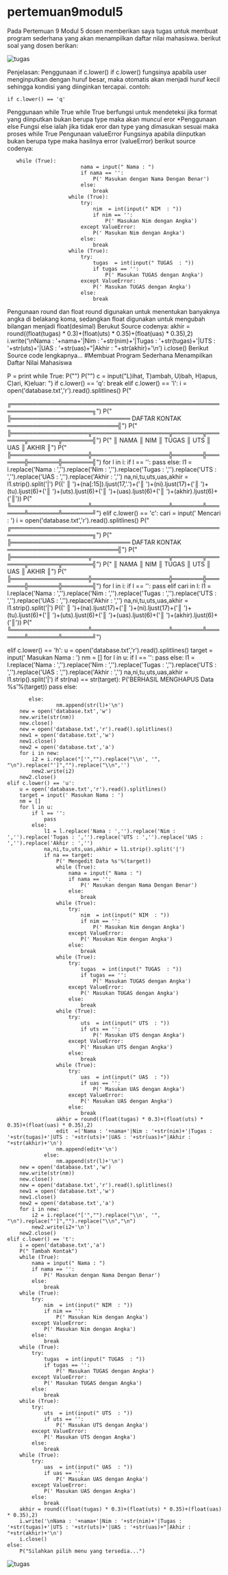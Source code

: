 # pertemuan9modul5 <br>

Pada Pertemuan 9 Modul 5 dosen memberikan saya tugas untuk membuat program sederhana yang akan menampilkan daftar nilai mahasiswa. berikut soal yang dosen berikan: <br>

![tugas](foto/modul5.png)

Penjelasan: Penggunaan if c.lower() if c.lower() fungsinya apabila user menginputkan dengan huruf besar, maka otomatis akan menjadi huruf kecil sehingga kondisi yang diinginkan tercapai. contoh: <br>
```
if c.lower() == 'q'
```

Penggunaan while True while True berfungsi untuk mendeteksi jika format yang diinputkan bukan berupa type maka akan muncul eror *Penggunaan else Fungsi else ialah jika tidak eror dan type yang dimasukan sesuai maka proses while True Pengunaan valueError Fungsinya apabila diinputkan bukan berupa type maka hasilnya error (valueError) berikut source codenya: <br>

```
   while (True):
                        nama = input(" Nama : ")
                        if nama == '':
                            P(' Masukan dengan Nama Dengan Benar')
                        else:
                            break
                    while (True):
                        try:
                            nim  = int(input(" NIM  : "))
                            if nim == '':
                                P(' Masukan Nim dengan Angka')
                        except ValueError:
                            P(' Masukan Nim dengan Angka')
                        else:
                            break
                    while (True):
                        try:
                            tugas  = int(input(" TUGAS  : "))
                            if tugas == '':
                                P(' Masukan TUGAS dengan Angka')
                        except ValueError:
                            P(' Masukan TUGAS dengan Angka')
                        else:
                            break
```

Pengunaan round dan float round digunakan untuk menentukan banyaknya angka di belakang koma, sedangkan float digunakan untuk mengubah bilangan menjadi float(desimal) Berukut Source codenya: akhir = round((float(tugas) * 0.3)+(float(uts) * 0.35)+(float(uas) * 0.35),2) i.write('\nNama : '+nama+'|Nim : '+str(nim)+'|Tugas : '+str(tugas)+'|UTS : '+str(uts)+'|UAS : '+str(uas)+"|Akhir : "+str(akhir)+'\n') i.close() Berikut Source code lengkapnya... #Membuat Program Sederhana Menampilkan Daftar Nilai Mahasiswa <br>

P = print while True: P("") P("") c = input("L)ihat, T)ambah, U)bah, H)apus, C)ari, K)eluar: ") if c.lower() == 'q': break elif c.lower() == 'l': i = open('database.txt','r').read().splitlines() P(" <br>

╔═════════════════════════════════════════════════════════════════════╗") P(" ╠════════════════════════════ DAFTAR KONTAK ══════════════════════════╣") P(" ╠══════════════════╦══════════════════╦═══════╦═══════╦═══════╦═══════╣") P(" ║ NAMA ║ NIM ║ TUGAS ║ UTS ║ UAS ║ AKHIR ║") P(" ╠══════════════════╬══════════════════╬═══════╬═══════╬═══════╬═══════╣") for l in i: if l == '': pass else: l1 = l.replace('Nama : ','').replace('Nim : ','').replace('Tugas : ','').replace('UTS : ','').replace('UAS : ','').replace('Akhir : ','') na,ni,tu,uts,uas,akhir = l1.strip().split('|') P((' ║ ')+(na[:15]).ljust(17,'.')+('║ ')+(ni).ljust(17)+('║ ')+(tu).ljust(6)+('║ ')+(uts).ljust(6)+('║ ')+(uas).ljust(6)+('║ ')+(akhir).ljust(6)+('║')) P(" ╚══════════════════╩══════════════════╩═══════╩═══════╩═══════╩═══════╝") elif c.lower() == 'c': cari = input(' Mencari : ') i = open('database.txt','r').read().splitlines() P(" ╔═════════════════════════════════════════════════════════════════════╗") P(" ╠════════════════════════════ DAFTAR KONTAK ══════════════════════════╣") P(" ╠══════════════════╦══════════════════╦═══════╦═══════╦═══════╦═══════╣") P(" ║ NAMA ║ NIM ║ TUGAS ║ UTS ║ UAS ║ AKHIR ║") P(" ╠══════════════════╬══════════════════╬═══════╬═══════╬═══════╬═══════╣") for l in i: if l == '': pass elif cari in l: l1 = l.replace('Nama : ','').replace('Nim : ','').replace('Tugas : ','').replace('UTS : ','').replace('UAS : ','').replace('Akhir : ','') na,ni,tu,uts,uas,akhir = l1.strip().split('|') P((' ║ ')+(na).ljust(17)+('║ ')+(ni).ljust(17)+('║ ')+(tu).ljust(6)+('║ ')+(uts).ljust(6)+('║ ')+(uas).ljust(6)+('║ ')+(akhir).ljust(6)+('║')) P(" ╚══════════════════╩══════════════════╩═══════╩═══════╩═══════╩═══════╝") <br>

elif c.lower() == 'h': u = open('database.txt','r').read().splitlines() target = input(' Masukan Nama : ') nm = [] for l in u: if l == '': pass else: l1 = l.replace('Nama : ','').replace('Nim : ','').replace('Tugas : ','').replace('UTS : ','').replace('UAS : ','').replace('Akhir : ','') na,ni,tu,uts,uas,akhir = l1.strip().split('|') if str(na) == str(target): P('BERHASIL MENGHAPUS Data %s'%(target)) pass else: <br>

```
       else:
                nm.append(str(l)+'\n')
    new = open('database.txt','w')
    new.write(str(nm))
    new.close()
    new = open('database.txt','r').read().splitlines()
    new1 = open('database.txt','w')
    new1.close()
    new2 = open('database.txt','a')
    for i in new:
        i2 = i.replace("['","").replace("\\n', '", "\n").replace("']","").replace("\\n",'')
        new2.write(i2)
    new2.close()
elif c.lower() == 'u':
    u = open('database.txt','r').read().splitlines()
    target = input(' Masukan Nama : ')
    nm = []
    for l in u:
        if l == '':
            pass
        else:
            l1 = l.replace('Nama : ','').replace('Nim : ','').replace('Tugas : ','').replace('UTS : ','').replace('UAS : ','').replace('Akhir : ','')
            na,ni,tu,uts,uas,akhir = l1.strip().split('|')
            if na == target:
                P(' Mengedit Data %s'%(target))
                while (True):
                    nama = input(" Nama : ")
                    if nama == '':
                        P(' Masukan dengan Nama Dengan Benar')
                    else:
                        break
                while (True):
                    try:
                        nim  = int(input(" NIM  : "))
                        if nim == '':
                            P(' Masukan Nim dengan Angka')
                    except ValueError:
                        P(' Masukan Nim dengan Angka')
                    else:
                        break
                while (True):
                    try:
                        tugas  = int(input(" TUGAS  : "))
                        if tugas == '':
                            P(' Masukan TUGAS dengan Angka')
                    except ValueError:
                        P(' Masukan TUGAS dengan Angka')
                    else:
                        break
                while (True):
                    try:
                        uts  = int(input(" UTS  : "))
                        if uts == '':
                            P(' Masukan UTS dengan Angka')
                    except ValueError:
                        P(' Masukan UTS dengan Angka')
                    else:
                        break
                while (True):
                    try:
                        uas  = int(input(" UAS  : "))
                        if uas == '':
                            P(' Masukan UAS dengan Angka')
                    except ValueError:
                        P(' Masukan UAS dengan Angka')
                    else:
                        break
                akhir = round((float(tugas) * 0.3)+(float(uts) * 0.35)+(float(uas) * 0.35),2)
                edit  =('Nama : '+nama+'|Nim : '+str(nim)+'|Tugas : '+str(tugas)+'|UTS : '+str(uts)+'|UAS : '+str(uas)+"|Akhir : "+str(akhir)+'\n')
                nm.append(edit+'\n')
            else:
                nm.append(str(l)+'\n')
    new = open('database.txt','w')
    new.write(str(nm))
    new.close()
    new = open('database.txt','r').read().splitlines()
    new1 = open('database.txt','w')
    new1.close()
    new2 = open('database.txt','a')
    for i in new:
        i2 = i.replace("['","").replace("\\n', '", "\n").replace("']","").replace("\\n","\n")
        new2.write(i2+'\n')
    new2.close()
elif c.lower() == 't':
    i = open('database.txt','a')
    P(" Tambah Kontak")
    while (True):
        nama = input(" Nama : ")
        if nama == '':
            P(' Masukan dengan Nama Dengan Benar')
        else:
            break
    while (True):
        try:
            nim  = int(input(" NIM  : "))
            if nim == '':
                P(' Masukan Nim dengan Angka')
        except ValueError:
            P(' Masukan Nim dengan Angka')
        else:
            break
    while (True):
        try:
            tugas  = int(input(" TUGAS  : "))
            if tugas == '':
                P(' Masukan TUGAS dengan Angka')
        except ValueError:
            P(' Masukan TUGAS dengan Angka')
        else:
            break
    while (True):
        try:
            uts  = int(input(" UTS  : "))
            if uts == '':
                P(' Masukan UTS dengan Angka')
        except ValueError:
            P(' Masukan UTS dengan Angka')
        else:
            break
    while (True):
        try:
            uas  = int(input(" UAS  : "))
            if uas == '':
                P(' Masukan UAS dengan Angka')
        except ValueError:
            P(' Masukan UAS dengan Angka')
        else:
            break
    akhir = round((float(tugas) * 0.3)+(float(uts) * 0.35)+(float(uas) * 0.35),2)
    i.write('\nNama : '+nama+'|Nim : '+str(nim)+'|Tugas : '+str(tugas)+'|UTS : '+str(uts)+'|UAS : '+str(uas)+"|Akhir : "+str(akhir)+'\n')
    i.close()
else:
    P("Silahkan pilih menu yang tersedia...")
```
![tugas](foto/latihan1.png)